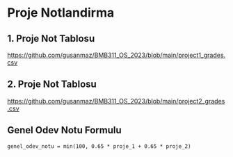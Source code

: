 # Proje Notlandirma

## 1. Proje Not Tablosu

https://github.com/gusanmaz/BMB311_OS_2023/blob/main/project1_grades.csv

## 2. Proje Not Tablosu

https://github.com/gusanmaz/BMB311_OS_2023/blob/main/project2_grades.csv

## Genel Odev Notu Formulu

`genel_odev_notu = min(100, 0.65 * proje_1 + 0.65 * proje_2)`
